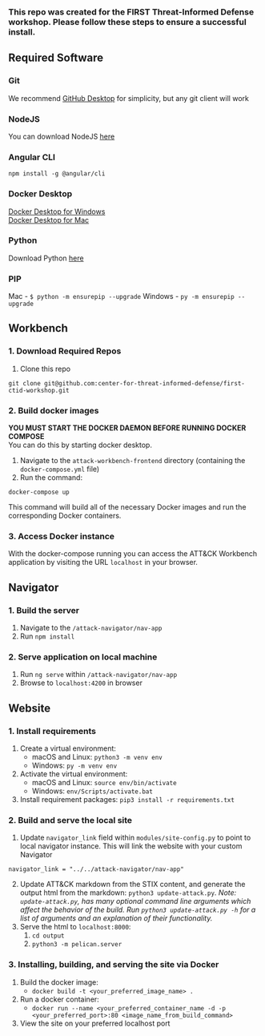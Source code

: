 ### This repo was created for the FIRST Threat-Informed Defense workshop. Please follow these steps to ensure a successful install. 

## Required Software
### Git
We recommend [GitHub Desktop](https://desktop.github.com/) for simplicity, but any git client will work
### NodeJS
You can download NodeJS [here](https://nodejs.org/en/download/)
### Angular CLI
`npm install -g @angular/cli`
### Docker Desktop
[Docker Desktop for Windows](https://docs.docker.com/desktop/windows/install/)  
[Docker Desktop for Mac](https://docs.docker.com/desktop/mac/install/)
### Python
Download Python [here](https://www.python.org/downloads/)
### PIP
Mac - `$ python -m ensurepip --upgrade`
Windows - `py -m ensurepip --upgrade`

## Workbench
### 1. Download Required Repos
1. Clone this repo
```
git clone git@github.com:center-for-threat-informed-defense/first-ctid-workshop.git
```
### 2. Build docker images
**YOU MUST START THE DOCKER DAEMON BEFORE RUNNING DOCKER COMPOSE**  
You can do this by starting docker desktop.  

1. Navigate to the `attack-workbench-frontend` directory (containing the `docker-compose.yml` file)
2. Run the command:
```shell
docker-compose up
```

This command will build all of the necessary Docker images and run the corresponding Docker containers.

### 3. Access Docker instance

With the docker-compose running you can access the ATT&CK Workbench application by visiting the URL `localhost` in your browser.

## Navigator
### 1. Build the server
1. Navigate to the `/attack-navigator/nav-app`
2. Run `npm install`

### 2. Serve application on local machine

1. Run `ng serve` within `/attack-navigator/nav-app`
2. Browse to `localhost:4200` in browser

## Website
### 1. Install requirements

1. Create a virtual environment: 
    - macOS and Linux: `python3 -m venv env`
    - Windows: `py -m venv env`
2. Activate the virtual environment: 
    - macOS and Linux: `source env/bin/activate`
    - Windows: `env/Scripts/activate.bat`
3. Install requirement packages: `pip3 install -r requirements.txt`
### 2. Build and serve the local site

1. Update `navigator_link` field within `modules/site-config.py` to point to local navigator instance. This will link the website with your custom Navigator
```shell
navigator_link = "../../attack-navigator/nav-app"
```
2. Update ATT&CK markdown from the STIX content, and generate the output html from the markdown: `python3 update-attack.py`. _Note: `update-attack.py`, has many optional command line arguments which affect the behavior of the build. Run `python3 update-attack.py -h` for a list of arguments and an explanation of their functionality._
3. Serve the html to `localhost:8000`: 
    1. `cd output`
    2. `python3 -m pelican.server`

### 3. Installing, building, and serving the site via Docker 

1. Build the docker image:
    - `docker build -t <your_preferred_image_name> .`
2. Run a docker container:
    - `docker run --name <your_preferred_container_name -d -p <your_preferred_port>:80 <image_name_from_build_command>`
3. View the site on your preferred localhost port